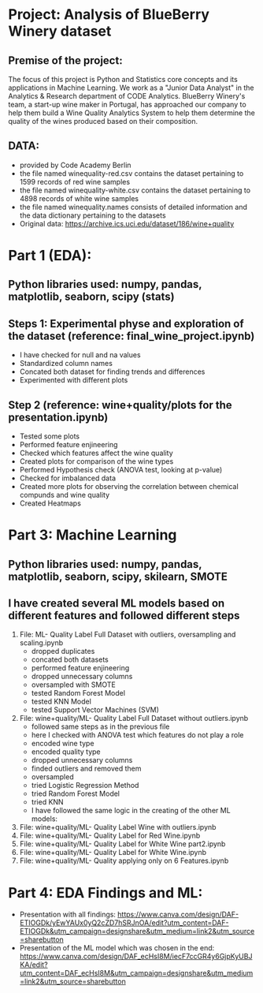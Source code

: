 # Project: Analysis of BlueBerry Winery dataset
## Premise of the project: 
The focus of this project is Python and Statistics core concepts and its applications in Machine Learning.
We work as a "Junior Data Analyst" in the Analytics & Research department of CODE Analytics. BlueBerry Winery's team, a start-up wine maker in Portugal,
has approached our company to help them build a Wine Quality Analytics System to help them determine the quality of the wines produced based on their composition.
## DATA: 
 * provided by Code Academy Berlin
 * the file named winequality-red.csv contains the dataset pertaining to 1599 records of red wine samples
 * the file named winequality-white.csv contains the dataset pertaining to 4898 records of white wine samples
 * the file named winequality.names consists of detailed information and the data dictionary pertaining to the datasets
 * Original data: https://archive.ics.uci.edu/dataset/186/wine+quality

# Part 1 (EDA): 
## Python libraries used: numpy, pandas, matplotlib, seaborn, scipy (stats)
## Steps 1: Experimental physe and exploration of the dataset (reference: final_wine_project.ipynb)
   * I have checked for null and na values
   * Standardized column names
   * Concated both dataset for finding trends and differences
   * Experimented with different plots 

## Step 2 (reference: wine+quality/plots for the presentation.ipynb) 
   * Tested some plots
   * Performed feature enjineering
   * Checked which features affect the wine quality
   * Created plots for comparison of the wine types
   * Performed Hypothesis check (ANOVA test, looking at p-value)
   * Checked for imbalanced data
   * Created more plots for observing the correlation between chemical compunds and wine quality
   * Created Heatmaps
# Part 3: Machine Learning 
## Python libraries used: numpy, pandas, matplotlib, seaborn, scipy, skilearn, SMOTE
## I have created several ML models based on different features and followed different steps
1. File: ML- Quality Label Full Dataset with outliers, oversampling and scaling.ipynb
   * dropped duplicates
   * concated both datasets
   * performed feature enjineering
   * dropped unnecessary columns
   * oversampled with SMOTE
   * tested Random Forest Model
   * tested KNN Model
   * tested Support Vector Machines (SVM)
2. File: wine+quality/ML- Quality Label Full Dataset without outliers.ipynb
   * followed same steps as in the previous file
   * here I checked with ANOVA test which features do not play a role
   * encoded wine type
   * encoded quality type
   * dropped unnecessary columns
   * finded outliers and removed them
   * oversampled
   * tried Logistic Regression Method
   * tried Random Forest Model
   * tried KNN
   * I have followed the same logic in the creating of the other ML models:
3. File: wine+quality/ML- Quality Label Wine with outliers.ipynb
4. File: wine+quality/ML- Quality Label for Red Wine.ipynb
5. File: wine+quality/ML- Quality Label for White Wine part2.ipynb
6. File: wine+quality/ML- Quality Label for White Wine.ipynb
7. File: wine+quality/ML- Quality applying only on 6 Features.ipynb
# Part 4: EDA Findings and ML:
   * Presentation with all findings:
https://www.canva.com/design/DAF-ETIOGDk/yEwYAUx0yQ2cZD7hSRJnOA/edit?utm_content=DAF-ETIOGDk&utm_campaign=designshare&utm_medium=link2&utm_source=sharebutton
   * Presentation of the ML model which was chosen in the end:
https://www.canva.com/design/DAF_ecHsI8M/iecF7ccGR4y6GjpKyUBJKA/edit?utm_content=DAF_ecHsI8M&utm_campaign=designshare&utm_medium=link2&utm_source=sharebutton
